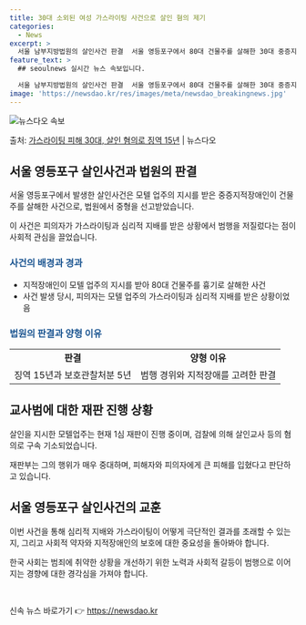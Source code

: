```yaml
---
title: 30대 소외된 여성 가스라이팅 사건으로 살인 혐의 제기
categories:
  - News
excerpt: >
  서울 남부지방법원의 살인사건 판결  서울 영등포구에서 80대 건물주를 살해한 30대 중증지적장애인이 1심에서…
feature_text: >
  ## seoulnews 실시간 뉴스 속보입니다.

  서울 남부지방법원의 살인사건 판결  서울 영등포구에서 80대 건물주를 살해한 30대 중증지적장애인이 1심에서…
image: 'https://newsdao.kr/res/images/meta/newsdao_breakingnews.jpg'
---
```


![뉴스다오 속보](https://newsdao.kr/res/images/meta/newsdao_breakingnews.jpg)

<p>출처: <a href="https://newsdao.kr/4068" rel="dofollow">가스라이팅 피해 30대, 살인 혐의로 징역 15년</a> | 뉴스다오</p>

<h2 data-ke-size="size26">서울 영등포구 살인사건과 법원의 판결</h2>
<p data-ke-size="size16">서울 영등포구에서 발생한 살인사건은 모텔 업주의 지시를 받은 중증지적장애인이 건물주를 살해한 사건으로, 법원에서 중형을 선고받았습니다.</p>
<p data-ke-size="size16">이 사건은 피의자가 가스라이팅과 심리적 지배를 받은 상황에서 범행을 저질렀다는 점이 사회적 관심을 끌었습니다.</p>

<h3><b><span style="color: #1a5490;">사건의 배경과 경과</span></b></h3>
<ul>
<li>지적장애인이 모텔 업주의 지시를 받아 80대 건물주를 흉기로 살해한 사건</li>
<li>사건 발생 당시, 피의자는 모텔 업주의 가스라이팅과 심리적 지배를 받은 상황이었음</li>
</ul>

<h3><b><span style="color: #1a5490;">법원의 판결과 양형 이유</span></b></h3>
<table>
  <tr>
    <td style="text-align: center; height: 17px;"><b>판결</b></td>
    <td style="text-align: center; height: 17px;"><b>양형 이유</b></td>
  </tr>
  <tr>
    <td style="text-align: center; height: 17px;">징역 15년과 보호관찰처분 5년</td>
    <td style="text-align: center; height: 17px;">범행 경위와 지적장애를 고려한 판결</td>
  </tr>
</table>

<h2 data-ke-size="size26">교사범에 대한 재판 진행 상황</h2>
<p data-ke-size="size16">살인을 지시한 모텔업주는 현재 1심 재판이 진행 중이며, 검찰에 의해 살인교사 등의 혐의로 구속 기소되었습니다.</p>
<p data-ke-size="size16">재판부는 그의 행위가 매우 중대하며, 피해자와 피의자에게 큰 피해를 입혔다고 판단하고 있습니다.</p>

<h2 data-ke-size="size26">서울 영등포구 살인사건의 교훈</h2>
<p data-ke-size="size16">이번 사건을 통해 심리적 지배와 가스라이팅이 어떻게 극단적인 결과를 초래할 수 있는지, 그리고 사회적 약자와 지적장애인의 보호에 대한 중요성을 돌아봐야 합니다.</p>
<p data-ke-size="size16">한국 사회는 범죄에 취약한 상황을 개선하기 위한 노력과 사회적 갈등이 범행으로 이어지는 경향에 대한 경각심을 가져야 합니다.</p>

<p data-ke-size="size16">&nbsp;</p> 

신속 뉴스 바로가기 👉 <a href="https://newsdao.kr" rel="dofollow">https://newsdao.kr</a>


